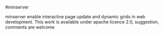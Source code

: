 #minserver

minserver enable interactive page update and dynamic grids in web development. This work is available under apache licence 2.0, suggestion, comments are welcome